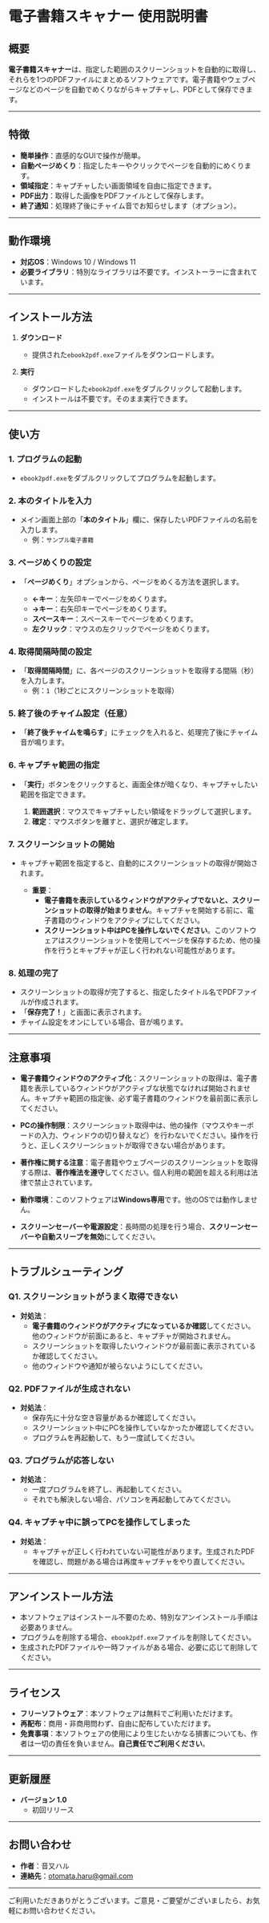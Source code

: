 
# 電子書籍スキャナー 使用説明書

## 概要

**電子書籍スキャナー**は、指定した範囲のスクリーンショットを自動的に取得し、それらを1つのPDFファイルにまとめるソフトウェアです。電子書籍やウェブページなどのページを自動でめくりながらキャプチャし、PDFとして保存できます。

---

## 特徴

- **簡単操作**：直感的なGUIで操作が簡単。
- **自動ページめくり**：指定したキーやクリックでページを自動的にめくります。
- **領域指定**：キャプチャしたい画面領域を自由に指定できます。
- **PDF出力**：取得した画像をPDFファイルとして保存します。
- **終了通知**：処理終了後にチャイム音でお知らせします（オプション）。

---

## 動作環境

- **対応OS**：Windows 10 / Windows 11
- **必要ライブラリ**：特別なライブラリは不要です。インストーラーに含まれています。

---

## インストール方法

1. **ダウンロード**

   - 提供された`ebook2pdf.exe`ファイルをダウンロードします。

2. **実行**

   - ダウンロードした`ebook2pdf.exe`をダブルクリックして起動します。
   - インストールは不要です。そのまま実行できます。

---

## 使い方

### 1. プログラムの起動

- `ebook2pdf.exe`をダブルクリックしてプログラムを起動します。

### 2. 本のタイトルを入力

- メイン画面上部の「**本のタイトル**」欄に、保存したいPDFファイルの名前を入力します。
  - 例：`サンプル電子書籍`

### 3. ページめくりの設定

- 「**ページめくり**」オプションから、ページをめくる方法を選択します。

  - **←キー**：左矢印キーでページをめくります。
  - **→キー**：右矢印キーでページをめくります。
  - **スペースキー**：スペースキーでページをめくります。
  - **左クリック**：マウスの左クリックでページをめくります。

### 4. 取得間隔時間の設定

- 「**取得間隔時間**」に、各ページのスクリーンショットを取得する間隔（秒）を入力します。
  - 例：`1`（1秒ごとにスクリーンショットを取得）

### 5. 終了後のチャイム設定（任意）

- 「**終了後チャイムを鳴らす**」にチェックを入れると、処理完了後にチャイム音が鳴ります。

### 6. キャプチャ範囲の指定

- 「**実行**」ボタンをクリックすると、画面全体が暗くなり、キャプチャしたい範囲を指定できます。

  1. **範囲選択**：マウスでキャプチャしたい領域をドラッグして選択します。
  2. **確定**：マウスボタンを離すと、選択が確定します。

### 7. スクリーンショットの開始

- キャプチャ範囲を指定すると、自動的にスクリーンショットの取得が開始されます。

  - **重要**：
    - **電子書籍を表示しているウィンドウがアクティブでないと、スクリーンショットの取得が始まりません**。キャプチャを開始する前に、電子書籍のウィンドウをアクティブにしてください。
    - **スクリーンショット中はPCを操作しないでください**。このソフトウェアはスクリーンショットを使用してページを保存するため、他の操作を行うとキャプチャが正しく行われない可能性があります。

### 8. 処理の完了

- スクリーンショットの取得が完了すると、指定したタイトル名でPDFファイルが作成されます。
- 「**保存完了！**」と画面に表示されます。
- チャイム設定をオンにしている場合、音が鳴ります。

---

## 注意事項

- **電子書籍ウィンドウのアクティブ化**：スクリーンショットの取得は、電子書籍を表示しているウィンドウがアクティブな状態でなければ開始されません。キャプチャ範囲の指定後、必ず電子書籍のウィンドウを最前面に表示してください。

- **PCの操作制限**：スクリーンショット取得中は、他の操作（マウスやキーボードの入力、ウィンドウの切り替えなど）を行わないでください。操作を行うと、正しくスクリーンショットが取得できない場合があります。

- **著作権に関する注意**：電子書籍やウェブページのスクリーンショットを取得する際は、**著作権法を遵守**してください。個人利用の範囲を超える利用は法律で禁止されています。

- **動作環境**：このソフトウェアは**Windows専用**です。他のOSでは動作しません。

- **スクリーンセーバーや電源設定**：長時間の処理を行う場合、**スクリーンセーバーや自動スリープを無効**にしてください。

---

## トラブルシューティング

### Q1. スクリーンショットがうまく取得できない

- **対処法**：
  - **電子書籍のウィンドウがアクティブになっているか確認**してください。他のウィンドウが前面にあると、キャプチャが開始されません。
  - スクリーンショットを取得したいウィンドウが最前面に表示されているか確認してください。
  - 他のウィンドウや通知が被らないようにしてください。

### Q2. PDFファイルが生成されない

- **対処法**：
  - 保存先に十分な空き容量があるか確認してください。
  - スクリーンショット中にPCを操作していなかったか確認してください。
  - プログラムを再起動して、もう一度試してください。

### Q3. プログラムが応答しない

- **対処法**：
  - 一度プログラムを終了し、再起動してください。
  - それでも解決しない場合、パソコンを再起動してみてください。

### Q4. キャプチャ中に誤ってPCを操作してしまった

- **対処法**：
  - キャプチャが正しく行われていない可能性があります。生成されたPDFを確認し、問題がある場合は再度キャプチャをやり直してください。

---

## アンインストール方法

- 本ソフトウェアはインストール不要のため、特別なアンインストール手順は必要ありません。
- プログラムを削除する場合、`ebook2pdf.exe`ファイルを削除してください。
- 生成されたPDFファイルや一時ファイルがある場合、必要に応じて削除してください。

---

## ライセンス

- **フリーソフトウェア**：本ソフトウェアは無料でご利用いただけます。
- **再配布**：商用・非商用問わず、自由に配布していただけます。
- **免責事項**：本ソフトウェアの使用により生じたいかなる損害についても、作者は一切の責任を負いません。**自己責任でご利用ください**。

---

## 更新履歴

- **バージョン 1.0**
  - 初回リリース

---

## お問い合わせ

- **作者**：音又ハル
- **連絡先**：otomata.haru@gmail.com

---

ご利用いただきありがとうございます。ご意見・ご要望がございましたら、お気軽にお問い合わせください。


